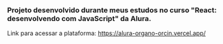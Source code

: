 ### Projeto desenvolvido durante meus estudos no curso "React: desenvolvendo com JavaScript" da Alura. <br>
Link para acessar a plataforma: https://alura-organo-orcin.vercel.app/

